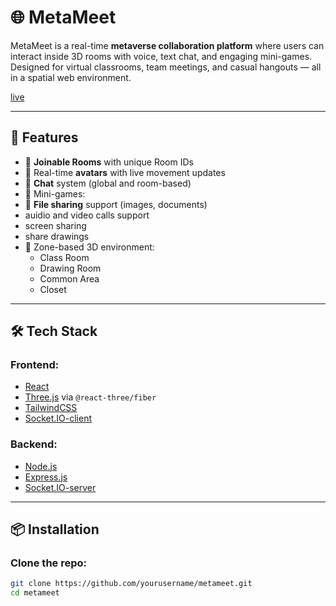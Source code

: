 
# 🌐 MetaMeet

MetaMeet is a real-time **metaverse collaboration platform** where users can interact inside 3D rooms with voice, text chat, and engaging mini-games. Designed for virtual classrooms, team meetings, and casual hangouts — all in a spatial web environment.



[live](MetaMeet.digital)

---

## 🚀 Features

- 🔗 **Joinable Rooms** with unique Room IDs
- 👤 Real-time **avatars** with live movement updates
- 💬 **Chat** system (global and room-based)
- 🧠 Mini-games:
- 📁 **File sharing** support (images, documents)
- auidio and video calls support
- screen sharing
- share drawings
- 🎨 Zone-based 3D environment:
  - Class Room
  - Drawing Room
  - Common Area
  - Closet

---

## 🛠️ Tech Stack

### Frontend:
- [React](https://reactjs.org/)
- [Three.js](https://threejs.org/) via `@react-three/fiber`
- [TailwindCSS](https://tailwindcss.com/)
- [Socket.IO-client](https://socket.io/)

### Backend:
- [Node.js](https://nodejs.org/)
- [Express.js](https://expressjs.com/)
- [Socket.IO-server](https://socket.io/)


---

## 📦 Installation

### Clone the repo:

```bash
git clone https://github.com/yourusername/metameet.git
cd metameet
